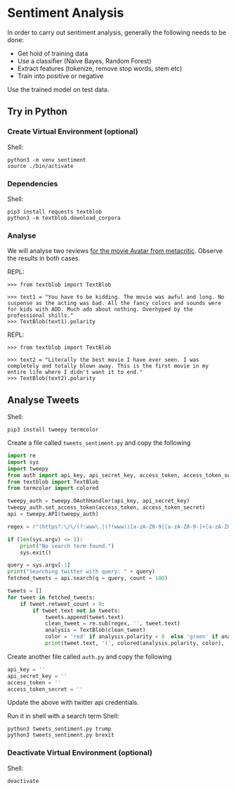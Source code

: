 # Sentiment Analysis
In order to carry out sentiment analysis, generally the following needs to be done:
- Get hold of training data
- Use a classifier (Naive Bayes, Random Forest)
- Extract features (tokenize, remove stop words, stem etc)
- Train into positive or negative

Use the trained model on test data.

## Try in Python
### Create Virtual Environment (optional)
Shell:
```
python3 -m venv sentiment
source ./bin/activate
```

### Dependencies
Shell:
```
pip3 install requests textblob
python3 -m textblob.download_corpora
```

### Analyse
We will analyse two reviews [for the movie Avatar from metacritic](https://www.metacritic.com/movie/avatar). Observe the results in both cases.

REPL:
```
>>> from textblob import TextBlob

>>> text1 = "You have to be kidding. The movie was awful and long. No suspense as the acting was bad. All the fancy colors and sounds were for kids with ADD. Much ado about nothing. Overhyped by the professional shills."
>>> TextBlob(text1).polarity
```

REPL:
```
>>> from textblob import TextBlob

>>> text2 = "Literally the best movie I have ever seen. I was completely and totally blown away. This is the first movie in my entire life where I didn't want it to end."
>>> TextBlob(text2).polarity
```

## Analyse Tweets
Shell:
```
pip3 install tweepy termcolor
```

Create a file called `tweets_sentiment.py` and copy the following
```python
import re
import sys
import tweepy 
from auth import api_key, api_secret_key, access_token, access_token_secret
from textblob import TextBlob 
from termcolor import colored

tweepy_auth = tweepy.OAuthHandler(api_key, api_secret_key) 
tweepy_auth.set_access_token(access_token, access_token_secret) 
api = tweepy.API(tweepy_auth) 

regex = r"(https?:\/\/(?:www\.|(?!www))[a-zA-Z0-9][a-zA-Z0-9-]+[a-zA-Z0-9]\.[^\s]{2,}|www\.[a-zA-Z0-9][a-zA-Z0-9-]+[a-zA-Z0-9]\.[^\s]{2,}|https?:\/\/(?:www\.|(?!www))[a-zA-Z0-9]+\.[^\s]{2,}|www\.[a-zA-Z0-9]+\.[^\s]{2,})"

if (len(sys.argv) <= 1):
    print("No search term found.")
    sys.exit()

query = sys.argv[-1]
print("Searching twitter with query: " + query)
fetched_tweets = api.search(q = query, count = 100) 

tweets = []
for tweet in fetched_tweets:
    if tweet.retweet_count > 0:
        if tweet.text not in tweets:
            tweets.append(tweet.text)
            clean_tweet = re.sub(regex, '', tweet.text)
            analysis = TextBlob(clean_tweet)
            color = 'red' if analysis.polarity < 0  else 'green' if analysis.polarity > 0 else 'yellow'
            print(tweet.text, '(', colored(analysis.polarity, color), ')')

```
Create another file called `auth.py` and copy the following
```python
api_key = ''
api_secret_key = ''
access_token = ''
access_token_secret = ''
```
Update the above with twitter api credentials.

Run it in shell with a search term
Shell:
```shell
python3 tweets_sentiment.py trump
python3 tweets_sentiment.py brexit
```

### Deactivate Virtual Environment (optional)
Shell:
```
deactivate
```